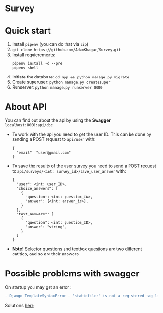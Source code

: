 # Survey

# Quick start

1. Install ```pipenv``` (you can do that via ```pip```)
2. ```git clone https://github.com/AdamKhagar/Survey.git```
3. Install requierements:
    ``` 
    pipenv install -d --pre 
    pipenv shell 
    ```
4. Initiate the database: ```cd app && python manage.py migrate```
5. Create superuser: ```python manage.py createsuper``` 
6. Runserver: ```python manage.py runserver 8000```

# About API

You can find out about the api by using the **Swagger** ```localhost:8000:api/doc```

* To work with the api you need to get the user ID. This can be done by sending a POST request to ```api/user``` with:
  ```
  {
    "email": "user@gmail.com"
  }
  ```
* To save the results of the user survey you need to send a POST request to ```api/surveys/<int: survey_id>/save_user_answer``` with:
  ```
  {
    "user": <int: user_ID>,
    "choice_answers": [
      {
        "question": <int: question_ID>,
        "answer": [<int: answer_id>],
      }
    ],
    "text_answers": [
      {
        "question": <int: question_ID>,
        "answer": "string",
      }
    ]
  }   
  ```
* **Note!** Selector questions and textbox questions are two different entities, and so are their answers 

# Possible problems with swagger
On startup you may get an error : 
```diff
- Django TemplateSyntaxError - 'staticfiles' is not a registered tag library
```

Solutions [here](https://stackoverflow.com/questions/55929472/django-templatesyntaxerror-staticfiles-is-not-a-registered-tag-library)
